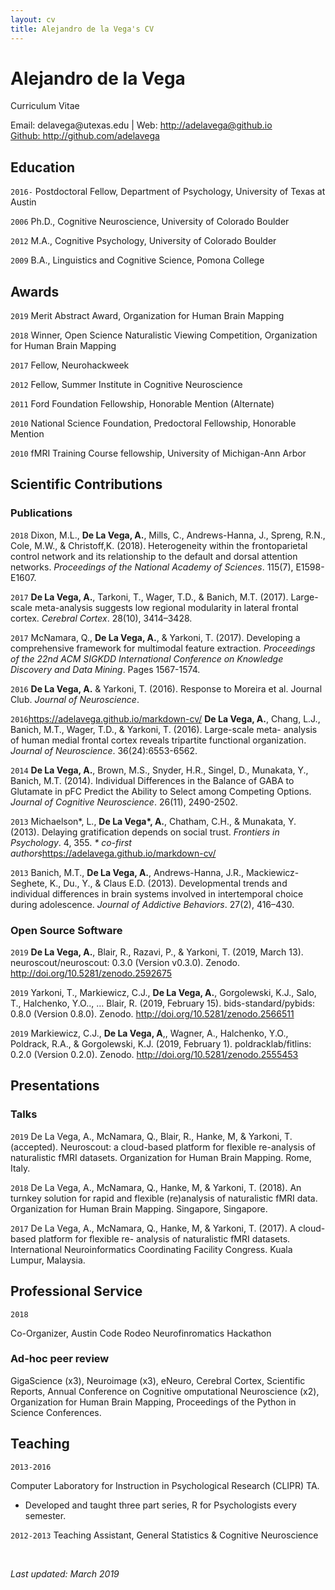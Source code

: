 ```yaml
---
layout: cv
title: Alejandro de la Vega's CV
---
```

# Alejandro de la Vega
Curriculum Vitae

<div id="webaddress">
Email: delavega@utexas.edu
| Web: <a href="http://adelavega@github.io">http://adelavega@github.io</a>
<br><a href="https://github.com/adelavega">Github: http://github.com/adelavega</a>
</div>

## Education

`2016-`
Postdoctoral Fellow, Department of Psychology, University of Texas at Austin

`2006`
Ph.D., Cognitive Neuroscience, University of Colorado Boulder

`2012`
M.A., Cognitive Psychology, University of Colorado Boulder

`2009`
B.A., Linguistics and Cognitive Science, Pomona College



## Awards

`2019`
Merit Abstract Award, Organization for Human Brain Mapping

`2018`
Winner, Open Science Naturalistic Viewing Competition, Organization for Human Brain Mapping

`2017`
Fellow, Neurohackweek

`2012`
Fellow, Summer Institute in Cognitive Neuroscience

`2011`
Ford Foundation Fellowship, Honorable Mention (Alternate)

`2010`
National Science Foundation, Predoctoral Fellowship, Honorable Mention

`2010`
fMRI Training Course fellowship, University of Michigan-Ann Arbor


## Scientific Contributions

<!-- A list is also available [online](https://scholar.google.com/citations?user=DO_FaXIAAAAJ&hl=en) -->

### Publications


`2018`
Dixon, M.L., __De La Vega, A.__, Mills, C., Andrews-Hanna, J., Spreng, R.N., Cole, M.W., & Christoff,K.
(2018). Heterogeneity within the frontoparietal control network and its relationship to the default and
dorsal attention networks. *Proceedings of the National Academy of Sciences*. 115(7), E1598-E1607.

`2017`
__De La Vega, A.__, Tarkoni, T., Wager, T.D., & Banich, M.T. (2017). Large-scale meta-analysis suggests
low regional modularity in lateral frontal cortex. *Cerebral Cortex*. 28(10), 3414–3428.

`2017`
McNamara, Q., __De La Vega, A.__, & Yarkoni, T. (2017). Developing a comprehensive framework for
multimodal feature extraction. *Proceedings of the 22nd ACM SIGKDD International Conference on
Knowledge Discovery and Data Mining*. Pages 1567-1574.

`2016`
__De La Vega, A.__ & Yarkoni, T. (2016). Response to Moreira et al. Journal Club. *Journal of Neuroscience*.


`2016`https://adelavega.github.io/markdown-cv/
__De La Vega, A.__, Chang, L.J., Banich, M.T., Wager, T.D., & Yarkoni, T. (2016). Large-scale meta-
analysis of human medial frontal cortex reveals tripartite functional organization. *Journal of
Neuroscience*. 36(24):6553-6562.

`2014`
__De La Vega, A.__, Brown, M.S., Snyder, H.R., Singel, D., Munakata, Y., Banich, M.T. (2014). Individual
Differences in the Balance of GABA to Glutamate in pFC Predict the Ability to Select among
Competing Options. *Journal of Cognitive Neuroscience*. 26(11), 2490-2502.

`2013`
Michaelson\*, L., __De La Vega\*, A.__, Chatham, C.H., & Munakata, Y. (2013). Delaying gratification
depends on social trust. *Frontiers in Psychology*. 4, 355.
*\* co-first authors*https://adelavega.github.io/markdown-cv/

`2013`
Banich, M.T., __De La Vega, A.__, Andrews-Hanna, J.R., Mackiewicz-Seghete, K., Du., Y., & Claus E.D.
(2013). Developmental trends and individual differences in brain systems involved in intertemporal
choice during adolescence. *Journal of Addictive Behaviors*. 27(2), 416–430.


### Open Source Software
`2019`
__De La Vega, A.__, Blair, R., Razavi, P., & Yarkoni, T. (2019, March 13). neuroscout/neuroscout: 0.3.0 (Version v0.3.0). Zenodo. http://doi.org/10.5281/zenodo.2592675

`2019`
Yarkoni, T., Markiewicz, C.J., __De La Vega, A.__, Gorgolewski, K.J., Salo, T., Halchenko, Y.O.., … Blair, R. (2019, February 15). bids-standard/pybids: 0.8.0 (Version 0.8.0). Zenodo. http://doi.org/10.5281/zenodo.2566511

`2019`
Markiewicz, C.J., __De La Vega, A__,, Wagner, A., Halchenko, Y.O., Poldrack, R.A., & Gorgolewski, K.J. (2019, February 1). poldracklab/fitlins: 0.2.0 (Version 0.2.0). Zenodo. http://doi.org/10.5281/zenodo.2555453

## Presentations
### Talks
`2019`
De La Vega, A., McNamara, Q., Blair, R., Hanke, M, & Yarkoni, T. (accepted). Neuroscout: a cloud-based platform for flexible re-analysis of naturalistic fMRI datasets. Organization for Human Brain Mapping. Rome, Italy.

`2018`
De La Vega, A., McNamara, Q., Hanke, M, & Yarkoni, T. (2018). An turnkey solution for rapid and flexible (re)analysis of naturalistic fMRI data. Organization for Human Brain Mapping. Singapore, Singapore.

`2017`
De La Vega, A., McNamara, Q., Hanke, M, & Yarkoni, T. (2017). A cloud-based platform for flexible re- analysis of naturalistic fMRI datasets. International Neuroinformatics Coordinating Facility Congress. Kuala Lumpur, Malaysia.

## Professional Service
`2018`

Co-Organizer, Austin Code Rodeo Neurofinromatics Hackathon

### Ad-hoc peer review
GigaScience (x3), Neuroimage (x3), eNeuro, Cerebral Cortex, Scientific Reports, Annual Conference on Cognitive  omputational Neuroscience (x2), Organization for Human Brain Mapping, Proceedings of the Python in Science Conferences.


## Teaching
`2013-2016`

Computer Laboratory for Instruction in Psychological Research (CLIPR) TA.

 - Developed and taught three part series, R for Psychologists every semester.

`2012-2013`
Teaching Assistant, General Statistics & Cognitive Neuroscience

<br>

*Last updated: March 2019*
